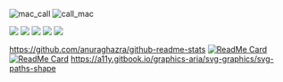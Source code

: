 ![mac_call](https://github.com/liebespaar93/goingfree_004/assets/82822684/08fd4abc-9b30-4e0a-9964-de197cb35a0d)
![call_mac](https://github.com/liebespaar93/goingfree_004/assets/82822684/8ec43a83-87bf-4353-b204-1718e2f855d5)

![](http://github-profile-summary-cards.vercel.app/api/cards/profile-details?username=liebespaar93&theme=react)
![](http://github-profile-summary-cards.vercel.app/api/cards/repos-per-language?username=liebespaar93&theme=react)
![](http://github-profile-summary-cards.vercel.app/api/cards/most-commit-language?username=liebespaar93&theme=react)
![](http://github-profile-summary-cards.vercel.app/api/cards/stats?username=liebespaar93&theme=react)
![](http://github-profile-summary-cards.vercel.app/api/cards/productive-time?username=liebespaar93&theme=react&utcOffset=8)


https://github.com/anuraghazra/github-readme-stats
[![ReadMe Card](https://github-readme-stats.vercel.app/api/pin/?username=cbhavya09&repo=actions2&show_owner=true)](https://github.com/cbhavya09/actions2)
[![ReadMe Card](https://github-readme-stats.vercel.app/api/pin/?username=cbhavya09&repo=CONTAINER&show_owner=true)](https://github.com/cbhavya09/CONTAINER)
https://a11y.gitbook.io/graphics-aria/svg-graphics/svg-paths-shape

